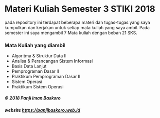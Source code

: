 # Materi Kuliah Semester 3 STIKI 2018

pada repository ini terdapat beberapa materi dan tugas-tugas yang saya kumpulkan dan kerjakan untuk setiap mata kuliah yang saya ambil. Pada semester ini saya mengambil 7 Mata kuliah dengan beban 21 SKS.

### Mata Kuliah yang diambil

- Algoritma & Struktur Data II
- Analisa & Perancangan Sistem Informasi
- Basis Data Lanjut
- Pemprograman Dasar II
- Praktikum Pemprograman Dasar II
- Sistem Operasi
- Praktikum Sistem Operasi

##### &copy; 2018 Panji Iman Baskoro
##### website https://panjibaskoro.web.id

